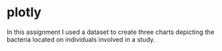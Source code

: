 # plotly

In this assignment I used a dataset to create three charts depicting the bacteria located on individuals involved in a study. 
